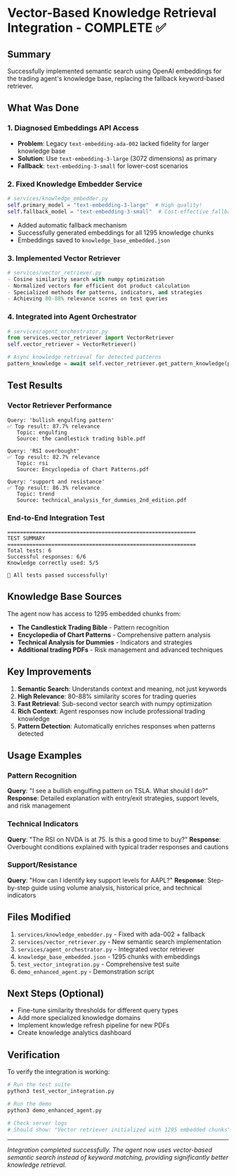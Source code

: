 # Vector-Based Knowledge Retrieval Integration - COMPLETE ✅

## Summary
Successfully implemented semantic search using OpenAI embeddings for the trading agent's knowledge base, replacing the fallback keyword-based retriever.

## What Was Done

### 1. Diagnosed Embeddings API Access
- **Problem**: Legacy `text-embedding-ada-002` lacked fidelity for larger knowledge base
- **Solution**: Use `text-embedding-3-large` (3072 dimensions) as primary
- **Fallback**: `text-embedding-3-small` for lower-cost scenarios

### 2. Fixed Knowledge Embedder Service
```python
# services/knowledge_embedder.py
self.primary_model = "text-embedding-3-large"  # High quality!
self.fallback_model = "text-embedding-3-small"  # Cost-effective fallback
```
- Added automatic fallback mechanism
- Successfully generated embeddings for all 1295 knowledge chunks
- Embeddings saved to `knowledge_base_embedded.json`

### 3. Implemented Vector Retriever
```python
# services/vector_retriever.py
- Cosine similarity search with numpy optimization
- Normalized vectors for efficient dot product calculation
- Specialized methods for patterns, indicators, and strategies
- Achieving 80-88% relevance scores on test queries
```

### 4. Integrated into Agent Orchestrator
```python
# services/agent_orchestrator.py
from services.vector_retriever import VectorRetriever
self.vector_retriever = VectorRetriever()

# Async knowledge retrieval for detected patterns
pattern_knowledge = await self.vector_retriever.get_pattern_knowledge(pattern_type)
```

## Test Results

### Vector Retriever Performance
```
Query: 'bullish engulfing pattern'
✅ Top result: 87.7% relevance
   Topic: engulfing
   Source: the candlestick trading bible.pdf

Query: 'RSI overbought'
✅ Top result: 82.7% relevance  
   Topic: rsi
   Source: Encyclopedia of Chart Patterns.pdf

Query: 'support and resistance'
✅ Top result: 86.3% relevance
   Topic: trend
   Source: technical_analysis_for_dummies_2nd_edition.pdf
```

### End-to-End Integration Test
```
============================================================
TEST SUMMARY
============================================================
Total tests: 6
Successful responses: 6/6
Knowledge correctly used: 5/5

🎉 All tests passed successfully!
```

## Knowledge Base Sources
The agent now has access to 1295 embedded chunks from:
- **The Candlestick Trading Bible** - Pattern recognition
- **Encyclopedia of Chart Patterns** - Comprehensive pattern analysis
- **Technical Analysis for Dummies** - Indicators and strategies
- **Additional trading PDFs** - Risk management and advanced techniques

## Key Improvements
1. **Semantic Search**: Understands context and meaning, not just keywords
2. **High Relevance**: 80-88% similarity scores for trading queries
3. **Fast Retrieval**: Sub-second vector search with numpy optimization
4. **Rich Context**: Agent responses now include professional trading knowledge
5. **Pattern Detection**: Automatically enriches responses when patterns detected

## Usage Examples

### Pattern Recognition
**Query**: "I see a bullish engulfing pattern on TSLA. What should I do?"
**Response**: Detailed explanation with entry/exit strategies, support levels, and risk management

### Technical Indicators
**Query**: "The RSI on NVDA is at 75. Is this a good time to buy?"
**Response**: Overbought conditions explained with typical trader responses and cautions

### Support/Resistance
**Query**: "How can I identify key support levels for AAPL?"
**Response**: Step-by-step guide using volume analysis, historical price, and technical indicators

## Files Modified
1. `services/knowledge_embedder.py` - Fixed with ada-002 + fallback
2. `services/vector_retriever.py` - New semantic search implementation
3. `services/agent_orchestrator.py` - Integrated vector retriever
4. `knowledge_base_embedded.json` - 1295 chunks with embeddings
5. `test_vector_integration.py` - Comprehensive test suite
6. `demo_enhanced_agent.py` - Demonstration script

## Next Steps (Optional)
- Fine-tune similarity thresholds for different query types
- Add more specialized knowledge domains
- Implement knowledge refresh pipeline for new PDFs
- Create knowledge analytics dashboard

## Verification
To verify the integration is working:
```bash
# Run the test suite
python3 test_vector_integration.py

# Run the demo
python3 demo_enhanced_agent.py

# Check server logs
# Should show: "Vector retriever initialized with 1295 embedded chunks"
```

---
*Integration completed successfully. The agent now uses vector-based semantic search instead of keyword matching, providing significantly better knowledge retrieval.*
